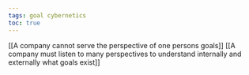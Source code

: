 ```yaml
---
tags: goal cybernetics
toc: true
---
```


[[A company cannot serve the perspective of one persons goals]]
[[A company must listen to many perspectives to understand internally and externally what goals exist]]
